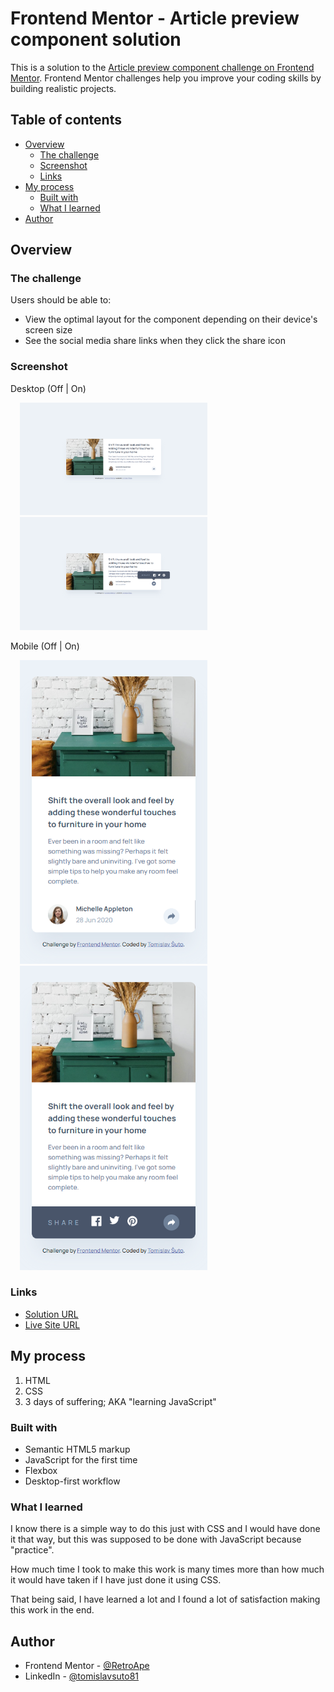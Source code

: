 # Frontend Mentor - Article preview component solution

This is a solution to the [Article preview component challenge on Frontend Mentor](https://www.frontendmentor.io/challenges/article-preview-component-dYBN_pYFT). Frontend Mentor challenges help you improve your coding skills by building realistic projects. 

## Table of contents

- [Overview](#overview)
  - [The challenge](#the-challenge)
  - [Screenshot](#screenshot)
  - [Links](#links)
- [My process](#my-process)
  - [Built with](#built-with)
  - [What I learned](#what-i-learned)
- [Author](#author)

## Overview

### The challenge

Users should be able to:

- View the optimal layout for the component depending on their device's screen size
- See the social media share links when they click the share icon

### Screenshot

Desktop (Off | On)
<p>
<img src="images\Article Preview Component (desktop - off).png" width="300px" hspace="15">
<img src="images\Article Preview Component (desktop - on).png" width="300px" hspace="15">
</p>

Mobile (Off | On)
<p>
<img src="images\Article Preview Component (mobile - off).png" width="300px" hspace="15">
<img src="images\Article Preview Component (mobile - on).png" width="300px" hspace="15">
</p>

### Links

- [Solution URL](https://www.frontendmentor.io/solutions/making-a-smooth-tool-tip-like-share-pop-up-with-js-instead-of-css-EXTM13tvv0)
- [Live Site URL](https://retroape.github.io/article-preview-component-master/)

## My process

1. HTML
2. CSS
3. 3 days of suffering; AKA "learning JavaScript"

### Built with

- Semantic HTML5 markup
- JavaScript for the first time
- Flexbox
- Desktop-first workflow

### What I learned

I know there is a simple way to do this just with CSS and I would have done it that way, but this was supposed to be done with JavaScript because "practice".

How much time I took to make this work is many times more than how much it would have taken if I have just done it using CSS. 

That being said, I have learned a lot and I found a lot of satisfaction making this work in the end.


## Author

- Frontend Mentor - [@RetroApe](https://www.frontendmentor.io/profile/RetroApe)
- LinkedIn - [@tomislavsuto81](https://www.linkedin.com/in/tomislavsuto81)
